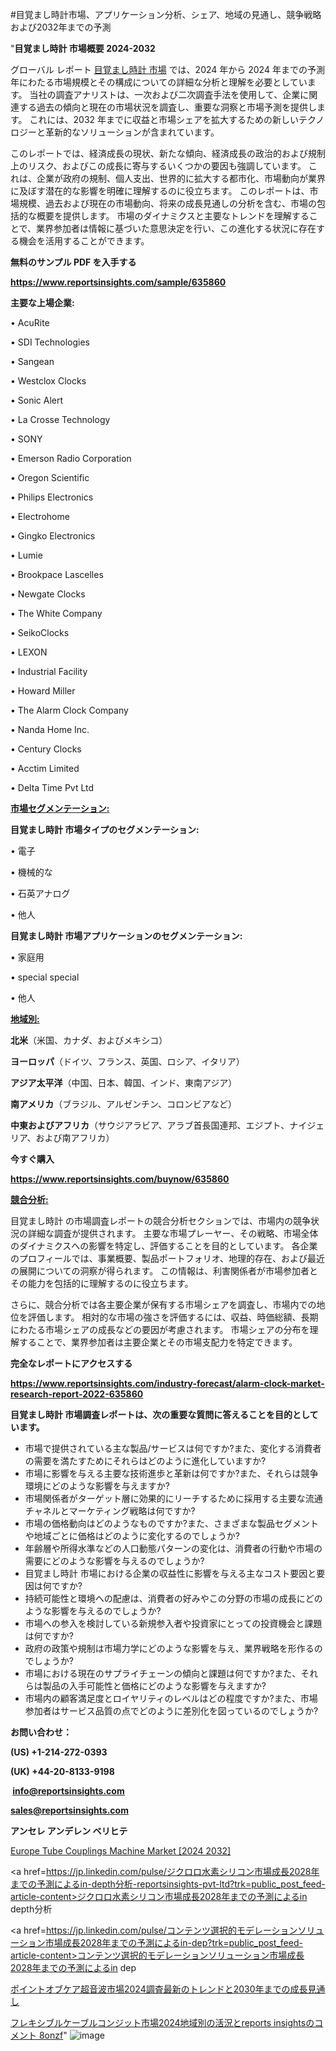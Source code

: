 #目覚まし時計市場、アプリケーション分析、シェア、地域の見通し、競争戦略および2032年までの予測

"<strong>目覚まし時計 市場概要 2024-2032</strong>

グローバル レポート <a href=https://www.reportsinsights.com/sample/635860>目覚まし時計 市場</a> では、2024 年から 2024 年までの予測年にわたる市場規模とその構成についての詳細な分析と理解を必要としています。 当社の調査アナリストは、一次および二次調査手法を使用して、企業に関連する過去の傾向と現在の市場状況を調査し、重要な洞察と市場予測を提供します。 これには、2032 年までに収益と市場シェアを拡大​​するための新しいテクノロジーと革新的なソリューションが含まれています。

このレポートでは、経済成長の現状、新たな傾向、経済成長の政治的および規制上のリスク、およびこの成長に寄与するいくつかの要因も強調しています。 これは、企業が政府の規制、個人支出、世界的に拡大する都市化、市場動向が業界に及ぼす潜在的な影響を明確に理解するのに役立ちます。 このレポートは、市場規模、過去および現在の市場動向、将来の成長見通しの分析を含む、市場の包括的な概要を提供します。 市場のダイナミクスと主要なトレンドを理解することで、業界参加者は情報に基づいた意思決定を行い、この進化する状況に存在する機会を活用することができます。

<strong><b>無料のサンプル PDF を入手する</b></strong>

<a href=https://www.reportsinsights.com/sample/635860><strong><u>https://www.reportsinsights.com/sample/635860</u></strong></a>

<strong>主要な上場企業:</strong>

• AcuRite

• SDI Technologies

• Sangean

• Westclox Clocks

• Sonic Alert

• La Crosse Technology

• SONY

• Emerson Radio Corporation

• Oregon Scientific

• Philips Electronics

• Electrohome

• Gingko Electronics

• Lumie

• Brookpace Lascelles

• Newgate Clocks

• The White Company

• SeikoClocks

• LEXON

• Industrial Facility

• Howard Miller

• The Alarm Clock Company

• Nanda Home Inc.

• Century Clocks

• Acctim Limited

• Delta Time Pvt Ltd

<strong><u>市場セグメンテーション</u></strong><strong><u>:</u></strong>

<strong>目覚まし時計 市場タイプのセグメンテーション:</strong>

• 電子

• 機械的な

• 石英アナログ

• 他人

<strong>目覚まし時計 市場アプリケーションのセグメンテーション:</strong>

• 家庭用

• special special

• 他人

<strong><u>地域別</u></strong><strong><u>:</u></strong>

<strong>北米</strong>（米国、カナダ、およびメキシコ）

<strong>ヨーロッパ</strong>（ドイツ、フランス、英国、ロシア、イタリア）

<strong>アジア太平洋</strong>（中国、日本、韓国、インド、東南アジア）

<strong>南アメリカ</strong>（ブラジル、アルゼンチン、コロンビアなど）

<strong>中東およびアフリカ</strong>（サウジアラビア、アラブ首長国連邦、エジプト、ナイジェリア、および南アフリカ）

<strong>今すぐ購入</strong>

<a href=https://www.reportsinsights.com/buynow/635860><strong><u>https://www.reportsinsights.com/buynow/635860</u></strong></a>

<strong><u>競合分析:</u></strong>

目覚まし時計 の市場調査レポートの競合分析セクションでは、市場内の競争状況の詳細な調査が提供されます。 主要な市場プレーヤー、その戦略、市場全体のダイナミクスへの影響を特定し、評価することを目的としています。 各企業のプロフィールでは、事業概要、製品ポートフォリオ、地理的存在、および最近の展開についての洞察が得られます。 この情報は、利害関係者が市場参加者とその能力を包括的に理解するのに役立ちます。

さらに、競合分析では各主要企業が保有する市場シェアを調査し、市場内での地位を評価します。 相対的な市場の強さを評価するには、収益、時価総額、長期にわたる市場シェアの成長などの要因が考慮されます。 市場シェアの分布を理解することで、業界参加者は主要企業とその市場支配力を特定できます。

<strong>完全なレポートにアクセスする</strong>

<a href=https://www.reportsinsights.com/industry-forecast/alarm-clock-market-research-report-2022-635860><strong><u><b>https://www.reportsinsights.com/industry-forecast/alarm-clock-market-research-report-2022-635860</b></u></strong></a>

<strong><b>目覚まし時計 市場調査レポートは、次の重要な質問に答えることを目的としています。</b></strong>
<ul>
  <li>市場で提供されている主な製品/サービスは何ですか?また、変化する消費者の需要を満たすためにそれらはどのように進化していますか?</li>
  <li>市場に影響を与える主要な技術進歩と革新は何ですか?また、それらは競争環境にどのような影響を与えますか?</li>
  <li>市場関係者がターゲット層に効果的にリーチするために採用する主要な流通チャネルとマーケティング戦略は何ですか?</li>
  <li>市場の価格動向はどのようなものですか?また、さまざまな製品セグメントや地域ごとに価格はどのように変化するのでしょうか?</li>
  <li>年齢層や所得水準などの人口動態パターンの変化は、消費者の行動や市場の需要にどのような影響を与えるのでしょうか?</li>
  <li>目覚まし時計 市場における企業の収益性に影響を与える主なコスト要因と要因は何ですか?</li>
  <li>持続可能性と環境への配慮は、消費者の好みやこの分野の市場の成長にどのような影響を与えるのでしょうか?</li>
  <li>市場への参入を検討している新規参入者や投資家にとっての投資機会と課題は何ですか?</li>
  <li>政府の政策や規制は市場力学にどのような影響を与え、業界戦略を形作るのでしょうか?</li>
  <li>市場における現在のサプライチェーンの傾向と課題は何ですか?また、それらは製品の入手可能性と価格にどのような影響を与えますか?</li>
  <li>市場内の顧客満足度とロイヤリティのレベルはどの程度ですか?また、市場参加者はサービス品質の点でどのように差別化を図っているのでしょうか?</li>
</ul>
<strong>お問い合わせ：</strong>

<strong>(US) +1-214-272-0393</strong>

<strong>(UK) +44-20-8133-9198</strong>

<strong> </strong><a href=info@reportsinsights.com><strong><u>info@reportsinsights.com</u></strong></a>

<a href=sales@reportsinsights.com><strong><u>sales@reportsinsights.com</u></strong></a>

<strong>アンセレ アンデレン ベリヒテ</strong>

<a href=https://www.linkedin.com/pulse/europe-tube-couplings-machine-markets-trends-growth-ncl9f/>Europe Tube Couplings Machine Market [2024 2032]</a>

<a href=https://jp.linkedin.com/pulse/ジクロロ水素シリコン市場成長2028年までの予測によるin-depth分析-reportsinsights-pvt-ltd?trk=public_post_feed-article-content>ジクロロ水素シリコン市場成長2028年までの予測によるin depth分析</a>

<a href=https://jp.linkedin.com/pulse/コンテンツ選択的モデレーションソリューション市場成長2028年までの予測によるin-dep?trk=public_post_feed-article-content>コンテンツ選択的モデレーションソリューション市場成長2028年までの予測によるin dep</a>

<a href=https://www.linkedin.com/pulse/ポイントオブケア超音波市場2024調査最新のトレンドと2030年までの成長見通し-healthscope-news-245/>ポイントオブケア超音波市場2024調査最新のトレンドと2030年までの成長見通し</a>

<a href=https://www.linkedin.com/pulse/フレキシブルケーブルコンジット市場2024地域別の活況とreports-insightsのコメント-8onzf/>フレキシブルケーブルコンジット市場2024地域別の活況とreports insightsのコメント 8onzf</a>"
![image](https://github.com/aakesh123242/RIMarket/assets/158431203/d02da1ad-578c-4f89-8ec3-a7bd16cbdc67)
